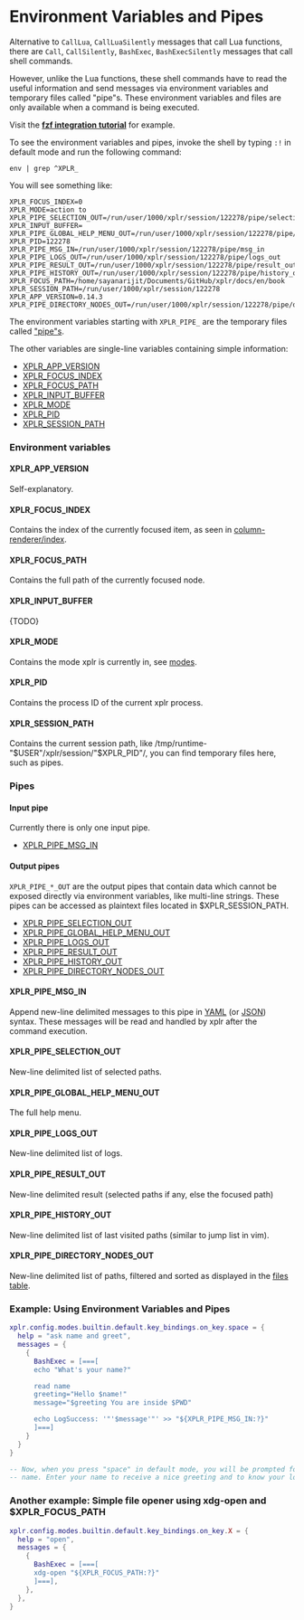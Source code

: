 # Environment Variables and Pipes

Alternative to `CallLua`, `CallLuaSilently` messages that call Lua functions,
there are `Call`, `CallSilently`, `BashExec`, `BashExecSilently` messages
that call shell commands.

However, unlike the Lua functions, these shell commands have to read the useful
information and send messages via environment variables and temporary files
called "pipe"s. These environment variables and files are only available when
a command is being executed.

Visit the [**fzf integration tutorial**][19]
for example.

To see the environment variables and pipes, invoke the shell by typing `:!` in default
mode and run the following command:

```
env | grep ^XPLR_
```

You will see something like:

```
XPLR_FOCUS_INDEX=0
XPLR_MODE=action to
XPLR_PIPE_SELECTION_OUT=/run/user/1000/xplr/session/122278/pipe/selection_out
XPLR_INPUT_BUFFER=
XPLR_PIPE_GLOBAL_HELP_MENU_OUT=/run/user/1000/xplr/session/122278/pipe/global_help_menu_out
XPLR_PID=122278
XPLR_PIPE_MSG_IN=/run/user/1000/xplr/session/122278/pipe/msg_in
XPLR_PIPE_LOGS_OUT=/run/user/1000/xplr/session/122278/pipe/logs_out
XPLR_PIPE_RESULT_OUT=/run/user/1000/xplr/session/122278/pipe/result_out
XPLR_PIPE_HISTORY_OUT=/run/user/1000/xplr/session/122278/pipe/history_out
XPLR_FOCUS_PATH=/home/sayanarijit/Documents/GitHub/xplr/docs/en/book
XPLR_SESSION_PATH=/run/user/1000/xplr/session/122278
XPLR_APP_VERSION=0.14.3
XPLR_PIPE_DIRECTORY_NODES_OUT=/run/user/1000/xplr/session/122278/pipe/directory_nodes_out
```

The environment variables starting with `XPLR_PIPE_` are the temporary files
called ["pipe"s][18].

The other variables are single-line variables containing simple information:
- [XPLR_APP_VERSION][30]
- [XPLR_FOCUS_INDEX][31]
- [XPLR_FOCUS_PATH][32]
- [XPLR_INPUT_BUFFER][33]
- [XPLR_MODE][34]
- [XPLR_PID][35]
- [XPLR_SESSION_PATH][36]

### Environment variables

#### XPLR_APP_VERSION

Self-explanatory.

#### XPLR_FOCUS_INDEX

Contains the index of the currently focused item, as seen in [column-renderer/index][10].

#### XPLR_FOCUS_PATH

Contains the full path of the currently focused node.

#### XPLR_INPUT_BUFFER
{TODO}

#### XPLR_MODE

Contains the mode xplr is currently in, see [modes][11].

#### XPLR_PID

Contains the process ID of the current xplr process.

#### XPLR_SESSION_PATH

Contains the current session path, like /tmp/runtime-"$USER"/xplr/session/"$XPLR_PID"/, you can find temporary files here, such as pipes.

### Pipes

#### Input pipe

Currently there is only one input pipe.

- [XPLR_PIPE_MSG_IN][20]

#### Output pipes

`XPLR_PIPE_*_OUT` are the output pipes that contain data which cannot be
exposed directly via environment variables, like multi-line strings. 
These pipes can be accessed as plaintext files located in $XPLR_SESSION_PATH.

- [XPLR_PIPE_SELECTION_OUT][21]
- [XPLR_PIPE_GLOBAL_HELP_MENU_OUT][22]
- [XPLR_PIPE_LOGS_OUT][23]
- [XPLR_PIPE_RESULT_OUT][24]
- [XPLR_PIPE_HISTORY_OUT][25]
- [XPLR_PIPE_DIRECTORY_NODES_OUT][26]

#### XPLR_PIPE_MSG_IN

Append new-line delimited messages to this pipe in [YAML][27]
(or [JSON][7]) syntax. These messages will be read and
handled by xplr after the command execution.

#### XPLR_PIPE_SELECTION_OUT

New-line delimited list of selected paths.

#### XPLR_PIPE_GLOBAL_HELP_MENU_OUT

The full help menu.

#### XPLR_PIPE_LOGS_OUT

New-line delimited list of logs.

#### XPLR_PIPE_RESULT_OUT

New-line delimited result (selected paths if any, else the focused path)

#### XPLR_PIPE_HISTORY_OUT

New-line delimited list of last visited paths (similar to jump list in vim).

#### XPLR_PIPE_DIRECTORY_NODES_OUT

New-line delimited list of paths, filtered and sorted as displayed in the
[files table][28].

### Example: Using Environment Variables and Pipes

```lua
xplr.config.modes.builtin.default.key_bindings.on_key.space = {
  help = "ask name and greet",
  messages = {
    {
      BashExec = [===[
      echo "What's your name?"

      read name
      greeting="Hello $name!"
      message="$greeting You are inside $PWD"

      echo LogSuccess: '"'$message'"' >> "${XPLR_PIPE_MSG_IN:?}"
      ]===]
    }
  }
}

-- Now, when you press "space" in default mode, you will be prompted for your
-- name. Enter your name to receive a nice greeting and to know your location.
```

### Another example: Simple file opener using xdg-open and $XPLR_FOCUS_PATH

```lua
xplr.config.modes.builtin.default.key_bindings.on_key.X = {
  help = "open",
  messages = {
    {
      BashExec = [===[
      xdg-open "${XPLR_FOCUS_PATH:?}"
      ]===],
    },
  },
}
```

[7]: https://www.json.org
[10]: column-renderer.md#index
[11]: modes.md#modes
[18]: #pipes
[19]: configure-key-bindings.md#tutorial-adding-a-new-mode
[20]: #xplr_pipe_msg_in
[21]: #xplr_pipe_selection_out
[22]: #xplr_pipe_global_help_menu_out
[23]: #xplr_pipe_logs_out
[24]: #xplr_pipe_result_out
[25]: #xplr_pipe_history_out
[26]: #xplr_pipe_directory_nodes_out
[27]: https://www.yaml.org
[28]: layout.md#table
[30]: #xplr_app_version
[31]: #xplr_focus_index
[32]: #xplr_focus_path
[33]: #xplr_input_buffer
[34]: #xplr_mode
[35]: #xplr_pid
[36]: #xplr_session_path


